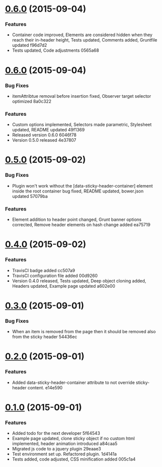 <a name="0.6.0"></a>
# [0.6.0](//compare/0.6.0...v0.6.0) (2015-09-04)


### Features

* Container code improved, Elements are considered hidden when they reach their in-header height, Tests updated, Comments added, Gruntfile updated f96d7d2
* Tests updated, Code adjustments 0565a68



<a name="0.6.0"></a>
# [0.6.0](//compare/0.5.0...0.6.0) (2015-09-04)


### Bug Fixes

* itemAttribtue removal before insertion fixed, Observer target selector optimized 8a0c322

### Features

* Custom options implemented, Selectors made parametric, Stylesheet updated, README updated 49f1369
* Released version 0.6.0 6046f78
* Version 0.5.0 released 4e37807



<a name="0.5.0"></a>
# [0.5.0](//compare/0.4.0...0.5.0) (2015-09-02)


### Bug Fixes

* Plugin won't work without the [data-sticky-header-container] element inside the root container bug fixed, README updated, bower.json updated 57079ba

### Features

* Element addition to header point changed, Grunt banner options corrected, Remove header elements on hash change added ea75719



<a name="0.4.0"></a>
# [0.4.0](//compare/0.3.0...0.4.0) (2015-09-02)


### Features

* TravisCI badge added cc507a9
* TravisCI configuration file added 00d9260
* Version 0.4.0 released, Tests updated, Deep object cloning added, Headers updated, Example page updated a602e00



<a name="0.3.0"></a>
# [0.3.0](//compare/0.2.0...0.3.0) (2015-09-01)


### Bug Fixes

* When an item is removed from the page then it should be removed also from the sticky header 54436ec



<a name="0.2.0"></a>
# [0.2.0](//compare/0.1.0...0.2.0) (2015-09-01)


### Features

* Added data-sticky-header-container attribute to not override sticky-header content. e14e590



<a name="0.1.0"></a>
# [0.1.0](//compare/a84caa5...0.1.0) (2015-09-01)


### Features

* Added todo for the next developer 5f64543
* Example page updated, clone sticky object if no custom html implemented, header animation introduced a84caa5
* Migrated js code to a jquery plugin 29eaae3
* Test environment set up. Refactored plugin. 1d4141a
* Tests added, code adjusted, CSS minification added 005c1a4



